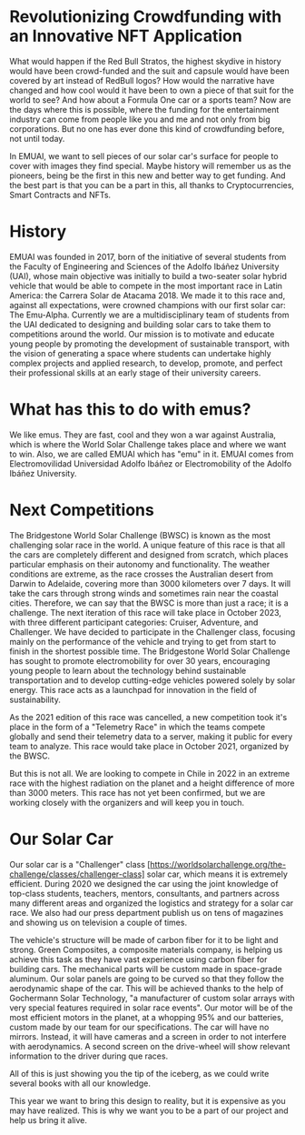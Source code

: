 # Revolutionizing Crowdfunding with an Innovative NFT Application

What would happen if the Red Bull Stratos, the highest skydive in history would have been crowd-funded and the suit and capsule would have been covered by art instead of RedBull logos? How would the narrative have changed and how cool would it have been to own a piece of that suit for the world to see? And how about a Formula One car or a sports team? Now are the days where this is possible, where the funding for the entertainment industry can come from people like you and me and not only from big corporations. But no one has ever done this kind of crowdfunding before, not until today.

In EMUAI, we want to sell pieces of our solar car's surface for people to cover with images they find special. Maybe history will remember us as the pioneers, being be the first in this new and better way to get funding. And the best part is that you can be a part in this, all thanks to Cryptocurrencies, Smart Contracts and NFTs.



# History

EMUAI was founded in 2017, born of the initiative of several students from the Faculty of Engineering and Sciences of the Adolfo Ibáñez University (UAI), whose main objective was initially to build a two-seater solar hybrid vehicle that would be able to compete in the most important race in Latin America: the Carrera Solar de Atacama 2018. We made it to this race and, against all expectations, were crowned champions with our first solar car: The Emu-Alpha.
Currently we are a multidisciplinary team of students from the UAI dedicated to designing and building solar cars to take them to competitions around the world. Our mission is to motivate and educate young people by promoting the development of sustainable transport, with the vision of generating a space where students can undertake highly complex projects and applied research, to develop, promote, and perfect their professional skills at an early stage of their university careers. 

# What has this to do with emus?

We like emus. They are fast, cool and they won a war against Australia, which is where the World Solar Challenge takes place and where we want to win.
Also, we are called EMUAI which has "emu" in it. EMUAI comes from Electromovilidad Universidad Adolfo Ibáñez or Electromobility of the Adolfo Ibáñez University.

# Next Competitions

The Bridgestone World Solar Challenge (BWSC) is known as the most challenging solar race in the world. A unique feature of this race is that all the cars are completely different and designed from scratch, which places particular emphasis on their autonomy and functionality.
The weather conditions are extreme, as the race crosses the Australian desert from Darwin to Adelaide, covering more than 3000 kilometers over 7 days. It will take the cars through strong winds and sometimes rain near the coastal cities. Therefore, we can say that the BWSC is more than just a race; it is a challenge.
The next iteration of this race will take place in October 2023, with three different participant categories: Cruiser, Adventure, and Challenger. We have decided to participate in the Challenger class, focusing mainly on the performance of the vehicle and trying to get from start to finish in the shortest possible time.
The Bridgestone World Solar Challenge has sought to promote electromobility for over 30 years, encouraging young people to learn about the technology behind sustainable transportation and to develop cutting-edge vehicles powered solely by solar energy. This race acts as a launchpad for innovation in the field of sustainability.

As the 2021 edition of this race was cancelled, a new competition took it's place in the form of a "Telemetry Race" in which the teams compete globally and send their telemetry data to a server, making it public for every team to analyze. This race would take place in October 2021, organized by the BWSC.

But this is not all. We are looking to compete in Chile in 2022 in an extreme race with the highest radiation on the planet and a height difference of more than 3000 meters. This race has not yet been confirmed, but we are working closely with the organizers and will keep you in touch. 



# Our Solar Car

Our solar car is a "Challenger" class [https://worldsolarchallenge.org/the-challenge/classes/challenger-class] solar car, which means it is extremely efficient. During 2020 we designed the car using the joint knowledge of top-class students, teachers, mentors, consultants, and partners across many different areas and organized the logistics and strategy for a solar car race. We also had our press department publish us on tens of magazines and showing us on television a couple of times.

The vehicle's structure will be made of carbon fiber for it to be light and strong. Green Composites, a composite materials company, is helping us achieve this task as they have vast experience using carbon fiber for building cars. The mechanical parts will be custom made in space-grade aluminum. Our solar panels are going to be curved so that they follow the aerodynamic shape of the car. This will be achieved thanks to the help of Gochermann Solar Technology, "a manufacturer of custom solar arrays with very special features required in solar race events". Our motor will be of the most efficient motors in the planet, at a whopping 95% and our batteries, custom made by our team for our specifications. The car will have no mirrors. Instead, it will have cameras and a screen in order to not interfere with aerodynamics. A second screen on the drive-wheel will show relevant information to the driver during que races. 

All of this is just showing you the tip of the iceberg, as we could write several books with all our knowledge.

This year we want to bring this design to reality, but it is expensive as you may have realized. This is why we want you to be a part of our project and help us bring it alive.
